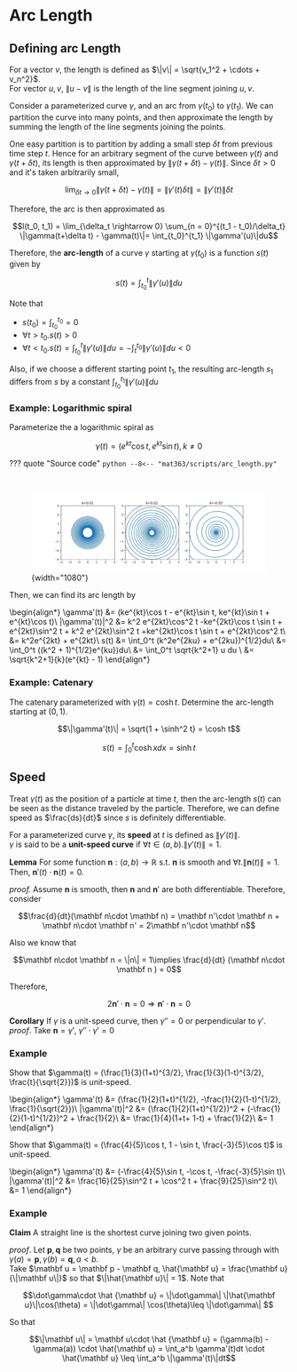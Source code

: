 # Arc Length

## Defining arc Length
For a vector $v$, the length is defined as $\|v\| = \sqrt{v_1^2 + \cdots + v_n^2}$.   
For vector $u, v$, $\|u-v\|$ is the length of the line segment joining $u, v$. 

Consider a parameterized curve $\gamma$, and an arc from $\gamma(t_0)$ to $\gamma(t_1)$. We can partition the curve into many points, and then approximate the length by summing the length of the line segments joining the points. 

One easy partition is to partition by adding a small step $\delta t$ from previous time step $t$. Hence for an arbitrary segment of the curve between $\gamma(t)$ and $\gamma(t+\delta t)$, its length is then approximated by $\|\gamma(t+\delta t) - \gamma(t)\|$. Since $\delta t > 0$ and it's taken arbitrarily small, 

$$\lim_{\delta t\rightarrow 0}\|\gamma(t+\delta t) - \gamma(t)\| = \|\gamma'(t)\delta t\| = \|\gamma'(t)\|\delta t$$

Therefore, the arc is then approximated as 

$$l(t_0, t_1) = \lim_{\delta_t \rightarrow 0} \sum_{n = 0}^{(t_1 - t_0)/\delta_t} \|\gamma(t+\delta t) - \gamma(t)\|= \int_{t_0}^{t_1} \|\gamma'(u)\|du$$


Therefore, the __arc-length__ of a curve $\gamma$ starting at $\gamma(t_0)$ is a function $s(t)$ given by 

$$s(t) =\int_{t_0}^{t} \|\gamma'(u)\|du$$


Note that 
 - $s(t_0) = \int_{t_0}^{t_0} = 0$
 - $\forall t > t_0. s(t) > 0$
 - $\forall t < t_0. s(t) = \int_{t_0}^{t}  \|\gamma'(u)\|du = -\int_{t}^{t_0}  \|\gamma'(u)\|du < 0$

Also, if we choose a different starting point $t_1$, the resulting arc-length $s_1$ differs from $s$ by a constant $\int_{t_0}^{t_1} \|\gamma'(u)\| du$

### Example: Logarithmic spiral
Parameterize the a logarithmic spiral as 

$$\gamma(t) = (e^{kt}\cos t, e^{kt}\sin t), k\neq 0$$



??? quote "Source code"
    ```python
    --8<-- "mat363/scripts/arc_length.py"
    ```

​<figure markdown>
![png](assets/arc_length.jpg){width="1080"}
</figure>
    
Then, we can find its arc length by 

\begin{align*}
\gamma'(t) &= (ke^{kt}\cos t - e^{kt}\sin t, ke^{kt}\sin t + e^{kt}\cos t)\\
\|\gamma'(t)\|^2 &= k^2 e^{2kt}\cos^2 t -ke^{2kt}\cos t \sin t + e^{2kt}\sin^2 t + k^2 e^{2kt}\sin^2 t +ke^{2kt}\cos t \sin t + e^{2kt}\cos^2 t\\
&= k^2e^{2kt} + e^{2kt}\\
s(t) &= \int_0^t (k^2e^{2ku} + e^{2ku})^{1/2}du\\
&= \int_0^t ((k^2 + 1)^{1/2}e^{ku})du\\
&= \int_0^t \sqrt{k^2+1} u du \\
&= \sqrt{k^2+1}{k}(e^{kt} - 1)
\end{align*}

### Example: Catenary
The catenary parameterized with $\gamma(t) = \cosh t$. Determine the arc-length starting at $(0, 1)$. 

$$\|\gamma'(t)\| = \sqrt{1 + \sinh^2 t} = \cosh t$$


$$s(t) = \int_0^t \cosh x dx = \sinh t$$


## Speed 

Treat $\gamma(t)$ as the position of a particle at time $t$, then the arc-length $s(t)$ can be seen as the distance traveled by the particle. Therefore, we can define speed as $\frac{ds}{dt}$ since $s$ is definitely differentiable. 

For a parameterized curve $\gamma$, its __speed__ at $t$ is defined as $\|\gamma'(t)\|$.  
$\gamma$ is said to be a __unit-speed curve__ if $\forall t \in (a, b). \|\gamma'(t)\| = 1$.

__Lemma__ For some function $\mathbf n: (a, b)\rightarrow\mathbb R$ s.t. $\mathbf n$ is smooth and $\forall t. \|\mathbf n(t)\| = 1$. Then, $\mathbf n'(t)\cdot\mathbf n(t) = 0$.

_proof._ Assume $\mathbf n$ is smooth, then $\mathbf n$ and $\mathbf n'$ are both differentiable. 
Therefore, consider 

$$\frac{d}{dt}(\mathbf n\cdot \mathbf n) = \mathbf n'\cdot \mathbf n + \mathbf n\cdot \mathbf n' = 2\mathbf n'\cdot \mathbf n$$

Also we know that 

$$\mathbf n\cdot \mathbf n = \|n\| = 1\implies \frac{d}{dt} (\mathbf n\cdot \mathbf n ) = 0$$

Therefore, 

$$2\mathbf n'\cdot \mathbf n = 0 \Rightarrow \mathbf n'\cdot \mathbf n = 0$$


__Corollary__ If $\gamma$ is a unit-speed curve, then $\gamma'' = 0$ or perpendicular to $\gamma'$.  
_proof_. Take $\mathbf n = \gamma'$, $\gamma''\cdot \gamma' = 0$

### Example
Show that $\gamma(t) = (\frac{1}{3}(1+t)^{3/2}, \frac{1}{3}(1-t)^{3/2}, \frac{t}{\sqrt{2}})$ is unit-speed. 

\begin{align*}
\gamma'(t) &= (\frac{1}{2}(1+t)^{1/2}, -\frac{1}{2}(1-t)^{1/2}, \frac{1}{\sqrt{2}})\\
\|\gamma'(t)\|^2 &= (\frac{1}{2}(1+t)^{1/2})^2 + (-\frac{1}{2}(1-t)^{1/2})^2 + \frac{1}{2}\\
&= \frac{1}{4}(1+t+ 1-t) + \frac{1}{2}\\
&= 1
\end{align*}

Show that $\gamma(t) = (\frac{4}{5}\cos t, 1 - \sin t, \frac{-3}{5}\cos t)$ is unit-speed. 

\begin{align*}
\gamma'(t) &= (-\frac{4}{5}\sin t, -\cos t, -\frac{-3}{5}\sin t)\\
\|\gamma'(t)\|^2 &= \frac{16}{25}\sin^2 t + \cos^2 t + \frac{9}{25}\sin^2 t)\\
&= 1
\end{align*}

### Example
__Claim__ A straight line is the shortest curve joining two given points. 

_proof_. Let $\mathbf p, \mathbf q$ be two points, $\gamma$ be an arbitrary curve passing through with $\gamma(a) = \mathbf p, \gamma(b) = \mathbf q, a < b$.   
Take $\mathbf u = \mathbf p - \mathbf q, \hat{\mathbf u} = \frac{\mathbf u}{\|\mathbf u\|}$ so that $\|\hat{\mathbf u}\| = 1$. Note that 

$$\dot\gamma\cdot \hat {\mathbf u} = \|\dot\gamma\| \|\hat{\mathbf u}\|\cos(\theta) =  \|\dot\gamma\| \cos(\theta)\leq \|\dot\gamma\| $$

So that 

$$\|\mathbf u\| = \mathbf u\cdot \hat {\mathbf u} = (\gamma(b) - \gamma(a)) \cdot \hat{\mathbf u} = \int_a^b \gamma'(t)dt \cdot \hat{\mathbf u} \leq \int_a^b \|\gamma'(t)\|dt$$

